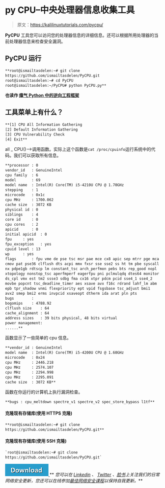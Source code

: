 # py CPU–中央处理器信息收集工具

> 原文：<https://kalilinuxtutorials.com/pycpu/>

**PyCPU** 工具您可以访问您的处理器信息的详细信息。还可以根据所用处理器的当前处理器信息来检查安全漏洞。

## **PyCPU 运行**

```
**root@ismailtasdelen:~# git clone https://github.com/ismailtasdelen/PyCPU.git
root@ismailtasdelen:~# cd PyCPU
root@ismailtasdelen:~/PyCPU# python PyCPU.py** 
```

**也读作 [瘴气 Python 中的逆向工程框架](https://kalilinuxtutorials.com/miasm-reverse-engineering-framework/)**

## 工具菜单上有什么？

```
**[1] CPU All Information Gathering
[2] Default Information Gathering
[3] CPU Vulnerability Check
[4] Exit** 
```

all _ CPU()–>调用函数。实际上这个函数是`cat /proc/cpuinfo`运行系统中的代码。我们可以获取所有信息。

```
**processor	: 0
vendor_id	: GenuineIntel
cpu family	: 6
model		: 69
model name	: Intel(R) Core(TM) i5-4210U CPU @ 1.70GHz
stepping	: 1
microcode	: 0x1c
cpu MHz		: 1700.062
cache size	: 3072 KB
physical id	: 0
siblings	: 4
core id		: 0
cpu cores	: 2
apicid		: 0
initial apicid	: 0
fpu		: yes
fpu_exception	: yes
cpuid level	: 13
wp		: yes
flags		: fpu vme de pse tsc msr pae mce cx8 apic sep mtrr pge mca cmov pat pse36 clflush dts acpi mmx fxsr sse sse2 ss ht tm pbe syscall nx pdpe1gb rdtscp lm constant_tsc arch_perfmon pebs bts rep_good nopl xtopology nonstop_tsc aperfmperf eagerfpu pni pclmulqdq dtes64 monitor ds_cpl vmx est tm2 ssse3 sdbg fma cx16 xtpr pdcm pcid sse4_1 sse4_2 movbe popcnt tsc_deadline_timer aes xsave avx f16c rdrand lahf_lm abm epb tpr_shadow vnmi flexpriority ept vpid fsgsbase tsc_adjust bmi1 avx2 smep bmi2 erms invpcid xsaveopt dtherm ida arat pln pts
bugs		:
bogomips	: 4788.92
clflush size	: 64
cache_alignment	: 64
address sizes	: 39 bits physical, 48 bits virtual
power management:
......** 
```

函数显示了一些简单的 cpu 信息。

```
**vendor_id	: GenuineIntel
model name	: Intel(R) Core(TM) i5-4200U CPU @ 1.60GHz
microcode	: 0x24
cpu MHz		: 2446.218
cpu MHz		: 2574.107
cpu MHz		: 2294.998
cpu MHz		: 2295.091
cache size	: 3072 KB** 
```

函数在你运行的计算机上执行漏洞检查。

```
**bugs : cpu_meltdown spectre_v1 spectre_v2 spec_store_bypass l1tf** 
```

#### **克隆现有存储库(使用 HTTPS 克隆)**

```
**root@ismailtasdelen:~# git clone https://github.com/ismailtasdelen/PyCPU.git** 
```

#### **克隆现有存储库(使用 SSH 克隆)**

```
`root@ismailtasdelen:~# git clone https://github.com/ismailtasdelen/PyCPU.git`
```

[![](img//d861a9096555aeb1980fc054015933d7.png) ](https://github.com/ismailtasdelen/PyCPU) ** *您可以在 [Linkedin](https://www.linkedin.com/company/gbhackers/) 、 [Twitter](https://twitter.com/GbhackerOn) 、[脸书](https://www.facebook.com/gbhackersadmin)上关注我们的日常网络安全更新，您还可以在线参加[最佳网络安全课程](https://ethicalhackersacademy.com/)以保持自我更新。***